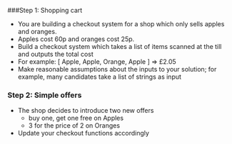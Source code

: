 ###Step 1: Shopping cart
* You are building a checkout system for a shop which only sells apples and oranges.
* Apples cost 60p and oranges cost 25p.
* Build a checkout system which takes a list of items scanned at the till and outputs
the total cost
* For example: [ Apple, Apple, Orange, Apple ] => £2.05
* Make reasonable assumptions about the inputs to your solution; for example, many
candidates take a list of strings as input

### Step 2: Simple offers
* The shop decides to introduce two new offers
  * buy one, get one free on Apples
  * 3 for the price of 2 on Oranges
* Update your checkout functions accordingly